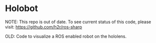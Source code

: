 # Holobot

NOTE: This repo is out of date. To see current status of this code, please visit: https://github.com/h2r/ros-sharp

OLD: Code to visualize a ROS enabled robot on the hololens.
